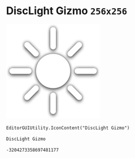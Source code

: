 # DiscLight Gizmo `256x256`
<img src="/img/DiscLight%20Gizmo.png" width=256 height=256>

``` CSharp
EditorGUIUtility.IconContent("DiscLight Gizmo")
```
```
DiscLight Gizmo
```
```
-3204273358697481177
```
